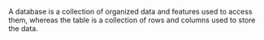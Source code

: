 A database is a collection of organized data and features used to access them, whereas the table is a collection of rows and columns used to store the data.
